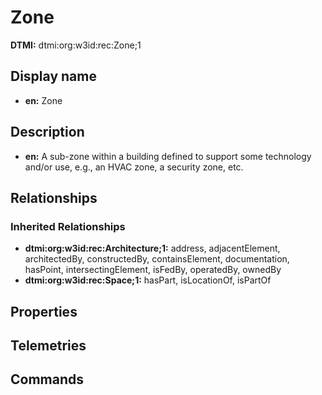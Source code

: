 # Zone
**DTMI:** dtmi:org:w3id:rec:Zone;1
## Display name
- **en:** Zone
## Description
- **en:** A sub-zone within a building defined to support some technology and/or use, e.g., an HVAC zone, a security zone, etc.
## Relationships
### Inherited Relationships
* **dtmi:org:w3id:rec:Architecture;1:** address, adjacentElement, architectedBy, constructedBy, containsElement, documentation, hasPoint, intersectingElement, isFedBy, operatedBy, ownedBy
* **dtmi:org:w3id:rec:Space;1:** hasPart, isLocationOf, isPartOf
## Properties
## Telemetries
## Commands
